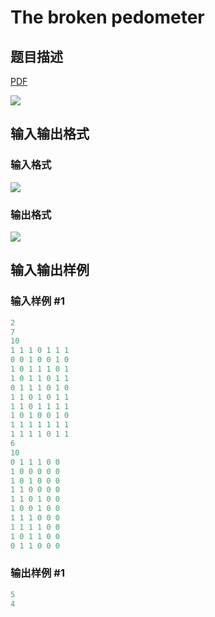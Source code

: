 # The broken pedometer

## 题目描述

[problemUrl]: https://uva.onlinejudge.org/index.php?option=com_onlinejudge&Itemid=8&category=24&page=show_problem&problem=2146

[PDF](https://uva.onlinejudge.org/external/112/p11205.pdf)

![](https://cdn.luogu.com.cn/upload/vjudge_pic/UVA11205/83a7ed4b89eee997ba32ef3170280cbb5ac46b4b.png)

## 输入输出格式

### 输入格式

![](https://cdn.luogu.com.cn/upload/vjudge_pic/UVA11205/39be9625bcf06dd4d9337175f25448a87e69ea1d.png)

### 输出格式

![](https://cdn.luogu.com.cn/upload/vjudge_pic/UVA11205/74ec9cb82ac87b05f54fa4f30514c9e1db3ba7fd.png)

## 输入输出样例

### 输入样例 #1

```cpp
2
7
10
1 1 1 0 1 1 1
0 0 1 0 0 1 0
1 0 1 1 1 0 1
1 0 1 1 0 1 1
0 1 1 1 0 1 0
1 1 0 1 0 1 1
1 1 0 1 1 1 1
1 0 1 0 0 1 0
1 1 1 1 1 1 1
1 1 1 1 0 1 1
6
10
0 1 1 1 0 0
1 0 0 0 0 0
1 0 1 0 0 0
1 1 0 0 0 0
1 1 0 1 0 0
1 0 0 1 0 0
1 1 1 0 0 0
1 1 1 1 0 0
1 0 1 1 0 0
0 1 1 0 0 0
```


### 输出样例 #1

```cpp
5
4
```


